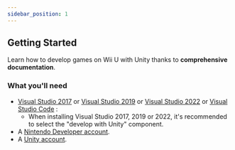 ```yaml
---
sidebar_position: 1
---
```


## Getting Started

Learn how to develop games on Wii U with Unity thanks to **comprehensive documentation**.

### What you'll need

- [Visual Studio 2017](https://visualstudio.microsoft.com/thank-you-downloading-visual-studio/?sku=Community&rel=15) or [Visual Studio 2019](https://apps.microsoft.com/store/detail/visual-studio-community-2019/XP8CDJNZKFM06W) or [Visual Studio 2022](https://apps.microsoft.com/store/detail/visual-studio-community-2022/XPDCFJDKLZJLP8) or [Visual Studio Code](https://apps.microsoft.com/store/detail/visual-studio-code/XP9KHM4BK9FZ7Q) :
  - When installing Visual Studio 2017, 2019 or 2022, it's recommended to select the "develop with Unity" component.
- A [Nintendo Developer account](https://developer.nintendo.com/).
- A [Unity account](https://unity.com/).